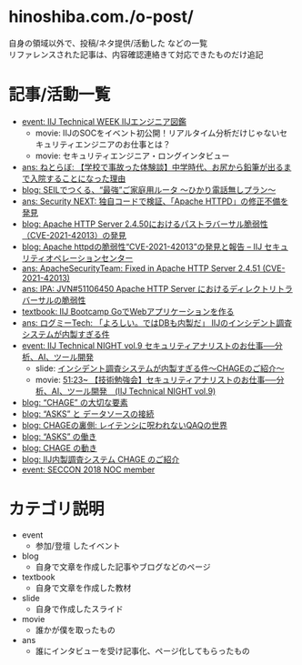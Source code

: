 hinoshiba.com./o-post/
===

自身の領域以外で、投稿/ネタ提供/活動した などの一覧  
リファレンスされた記事は、内容確認連絡きて対応できたものだけ追記  

# 記事/活動一覧

* [event: IIJ Technical WEEK IIJエンジニア図鑑](https://iij.connpass.com/event/234162/)
	* movie: IIJのSOCをイベント初公開！リアルタイム分析だけじゃないセキュリティエンジニアのお仕事とは？
	* movie: セキュリティエンジニア・ロングインタビュー
* [ans: ねとらぼ: 【学校で事故った体験談】中学時代、お尻から鉛筆が出るまで入院することになった理由](https://nlab.itmedia.co.jp/nl/articles/2110/28/news168.html)
* [blog: SEILでつくる、“最強”ご家庭用ルータ ～ひかり電話無しプラン～](https://eng-blog.iij.ad.jp/archives/11253)
* [ans: Security NEXT: 独自コードで検証、「Apache HTTPD」の修正不備を発見](https://www.security-next.com/130567)
* [blog: Apache HTTP Server 2.4.50におけるパストラバーサル脆弱性（CVE-2021-42013）の発見](https://wizsafe.iij.ad.jp/2021/10/1285/)
* [blog: Apache httpdの脆弱性“CVE-2021-42013”の発見と報告 – IIJ セキュリティオペレーションセンター](https://eng-blog.iij.ad.jp/archives/10987)
* [ans: ApacheSecurityTeam: Fixed in Apache HTTP Server 2.4.51 (CVE-2021-42013) ](https://httpd.apache.org/security/vulnerabilities_24.html#2.4.51)
* [ans: IPA: JVN#51106450 Apache HTTP Server におけるディレクトリトラバーサルの脆弱性](https://jvn.jp/jp/JVN51106450/index.html)
* [textbook: IIJ Bootcamp GoでWebアプリケーションを作る](https://github.com/iij/bootcamp/tree/2021/src/server-app/go)
* [ans: ログミーTech: 「よろしい。ではDBも内製だ」 IIJのインシデント調査システムが内製すぎる件](https://logmi.jp/tech/articles/323954)
* [event: IIJ Technical NIGHT vol.9 セキュリティアナリストのお仕事──分析、AI、ツール開発](https://iij.connpass.com/event/184399/)
	* slide: [インシデント調査システムが内製すぎる件～CHAGEのご紹介～](https://www.slideshare.net/IIJ_PR/chage-238348964/1)
	* movie: [51:23~ 【技術勉強会】セキュリティアナリストのお仕事──分析、AI、ツール開発　(IIJ Technical NIGHT vol.9)](https://www.youtube.com/watch?v=lc-1cvtRgqQ&t=3083s)
* [blog: “CHAGE” の大切な要素](https://eng-blog.iij.ad.jp/archives/5357)
* [blog: “ASKS” と データソースの接続](https://eng-blog.iij.ad.jp/archives/5302)
* [blog: CHAGEの裏側: レイテンシに呪われないQAQの世界](https://eng-blog.iij.ad.jp/archives/5052)
* [blog: “ASKS” の働き](https://eng-blog.iij.ad.jp/archives/5038)
* [blog: CHAGE の動き](https://eng-blog.iij.ad.jp/archives/4022)
* [blog: IIJ内製調査システム CHAGE のご紹介](https://eng-blog.iij.ad.jp/archives/3841)
* [event: SECCON 2018 NOC member](https://2018.seccon.jp/seccon/executivecommittee.html)

# カテゴリ説明

* event
	* 参加/登壇 したイベント
* blog
	* 自身で文章を作成した記事やブログなどのページ
* textbook
	* 自身で文章を作成した教材
* slide
	* 自身で作成したスライド
* movie
	* 誰かが僕を取ったもの
* ans
	* 誰にインタビューを受け記事化、ページ化してもらったもの
